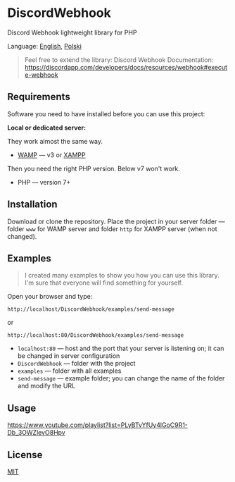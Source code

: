 # DiscordWebhook

Discord Webhook lightweight library for PHP

Language: [English](README.md), [Polski](README.pl.md)

> Feel free to extend the library:
> Discord Webhook Documentation: https://discordapp.com/developers/docs/resources/webhook#execute-webhook

## Requirements

Software you need to have installed before you can use this project:

**Local or dedicated server:**

They work almost the same way.

- [WAMP](http://www.wampserver.com/) — v3 or [XAMPP](https://www.apachefriends.org)

Then you need the right PHP version. Below v7 won't work.

- PHP — version 7+

## Installation

Download or clone the repository. Place the project in your server folder — folder `www` for WAMP server and folder `http` for XAMPP server (when not changed).

## Examples

> I created many examples to show you how you can use this library. I'm sure that everyone will find something for yourself.

Open your browser and type:

`http://localhost/DiscordWebhook/examples/send-message`

or

`http://localhost:80/DiscordWebhook/examples/send-message`

- `localhost:80` — host and the port that your server is listening on; it can be changed in server configuration
- `DiscordWebhook` — folder with the project
- `examples` — folder with all examples
- `send-message` — example folder; you can change the name of the folder and modify the URL

## Usage

https://www.youtube.com/playlist?list=PLyBTvYfUy4lGoC9R1-Db_3OWZlevO8Hpv

## License

[MIT](https://github.com/m7rlin/DiscordWebhook/blob/master/LICENSE)
